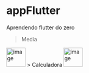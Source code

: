 # appFlutter
Aprendendo flutter do zero
> Media 
<img width="50" alt="image" src="https://github.com/Mxrlla/appFlutter/assets/93985773/006f9925-d8dc-4e16-a0d0-17b6b34a8011">
> Calculadora
<img width="50" alt="image" src="https://github.com/Mxrlla/appFlutter/assets/93985773/92877976-b254-42f6-ba5b-8faa9fe67588">
